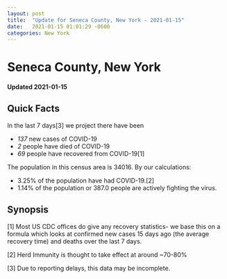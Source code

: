 ```yaml
---
layout: post
title:  "Update for Seneca County, New York - 2021-01-15"
date:   2021-01-15 01:01:29 -0600
categories: New York
---
```


# Seneca County, New York
#### Updated 2021-01-15

## Quick Facts

In the last 7 days[3] we project there have been
- *137* new cases of COVID-19
- *2* people have died of COVID-19
- *69* people have recovered from COVID-19[1]

The population in this census area is 34016. By our calculations:
- 3.25% of the population have had COVID-19.[2]
- 1.14% of the population or 387.0 people are actively fighting the virus.

## Synopsis




[1] Most US CDC offices do give any recovery statistics- we base this on a formula which looks at confirmed new cases
15 days ago (the average recovery time) and deaths over the last 7 days.

[2] Herd Immunity is thought to take effect at around ~70-80%

[3] Due to reporting delays, this data may be incomplete.
 
    